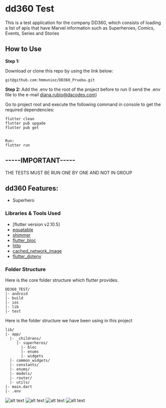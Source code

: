 # dd360 Test

This is a test application for the company DD360, which consists of loading a list of apis that have Marvel information such as Superheroes, Comics, Events, Series and Stories

## How to Use

**Step 1:**

Download or clone this repo by using the link below:

```
git@github.com:hmmunioz/DD360_Prueba.git
```

**Step 2:**
Add the .env to the root of the project before to run (I send the .env file to the e-mail diana.rubio@dacodes.com)

Go to project root and execute the following command in console to get the required dependencies:

```
flutter clean
flutter pub upgade
flutter pub get


Run:
flutter run
```

## -----IMPORTANT-----

THE TESTS MUST BE RUN ONE BY ONE AND NOT IN GROUP

## dd360 Features:

- Superhero

### Libraries & Tools Used

- [flutter version v2.10.5]
- [equatable](https://pub.dev/packages/equatable)
- [shimmer](https://pub.dev/packages/shimmer)
- [flutter_bloc](https://pub.dev/packages/flutter_bloc)
- [http](https://pub.dev/packages/http)
- [cached_network_image](https://pub.dev/packages/cached_network_image)
- [flutter_dotenv](https://pub.dev/packages/flutter_dotenv)

### Folder Structure

Here is the core folder structure which flutter provides.

```
DD360_TEST/
|- android
|- build
|- ios
|- lib
|- test
```

Here is the folder structure we have been using in this project

```
lib/
|- app/
  |- _childrens/
     |- superheros/
       |- bloc
       |- enums
       |- widgets
  |- common_widgets/
  |- constants/
  |- enums/
  |- models/
  |- router/
  |- utils/
|- main.dart
|- .env
```

![alt text](https://i.postimg.cc/G4YQdLJq/Captura-de-pantalla-2023-05-15-a-la-s-02-14-48.png)
![alt text](https://i.postimg.cc/jLBXpwND/Captura-de-pantalla-2023-05-15-a-la-s-02-14-57.png)
![alt text](https://i.postimg.cc/gwWK0Cgd/Captura-de-pantalla-2023-05-15-a-la-s-02-15-11.png)
![alt text](https://i.postimg.cc/bsZgVHGX/Captura-de-pantalla-2023-05-15-a-la-s-02-15-21.png)
